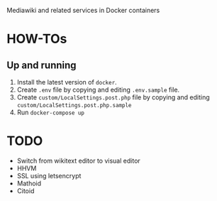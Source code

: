 Mediawiki and related services in Docker containers

# HOW-TOs
## Up and running

1.  Install the latest version of `docker`.
2.  Create `.env` file by copying and editing `.env.sample` file.
4.  Create `custom/LocalSettings.post.php` file by copying and editing
    `custom/LocalSettings.post.php.sample`
5.  Run `docker-compose up`


# TODO

*   Switch from wikitext editor to visual editor
*   HHVM
*   SSL using letsencrypt
*   Mathoid
*   Citoid
